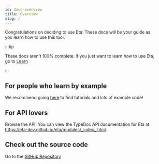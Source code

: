```yaml
---
id: docs-overview
title: Overview
slug: /
---
```


Congratulations on deciding to use Eta! These docs will be your guide as you learn how to use this tool.

:::tip

These docs aren't 100% complete. If you just want to learn how to use Eta, go to [Learn](./docs/learn)

:::

## For people who learn by example

We recommend going [here](./docs/learn) to find tutorials and lots of example code!

## For API lovers

Browse the API! You can view the TypeDoc API documentation for Eta at https://eta-dev.github.io/eta/modules/_index_.html.

## Check out the source code

Go to the [GitHub Repository](https://github.com/eta-dev/eta)
